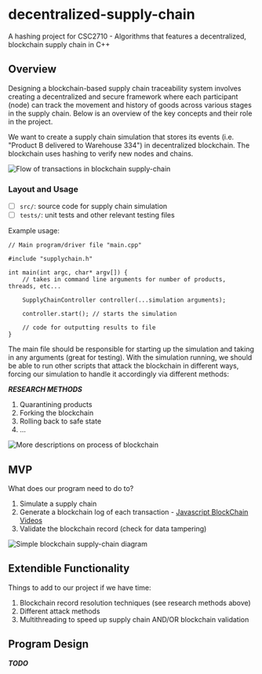 # decentralized-supply-chain
A hashing project for CSC2710 - Algorithms that features a decentralized, blockchain supply chain in C++

## Overview

Designing a blockchain-based supply chain traceability system involves creating a decentralized and secure framework where each participant (node) can track the movement and history of goods across various stages in the supply chain. Below is an overview of the key concepts and their role in the project.

We want to create a supply chain simulation that stores its events (i.e. "Product B delivered to Warehouse 334") in decentralized blockchain. The blockchain uses hashing to verify new nodes and chains. 

![Flow of transactions in blockchain supply-chain](https://github.com/isaacdenny/decentralized-supply-chain/blob/main/research/blockchain-logistic.png)

### Layout and Usage

- [ ] `src/`: source code for supply chain simulation
- [ ] `tests/`: unit tests and other relevant testing files

Example usage:

```
// Main program/driver file "main.cpp"

#include "supplychain.h"

int main(int argc, char* argv[]) {
    // takes in command line arguments for number of products, threads, etc...

    SupplyChainController controller(...simulation arguments);

    controller.start(); // starts the simulation

    // code for outputting results to file
}
```

The main file should be responsible for starting up the simulation and taking in any arguments (great for testing). With the simulation running, we should be able to run other scripts that attack the blockchain in different ways, forcing our simulation to handle it accordingly via different methods: 

***RESEARCH METHODS***
1. Quarantining products
2. Forking the blockchain
3. Rolling back to safe state
4. ...

![More descriptions on process of blockchain](https://github.com/isaacdenny/decentralized-supply-chain/blob/main/research/blockchain-for-supply-chain.png)

## MVP

What does our program need to do to?

1. Simulate a supply chain
2. Generate a blockchain log of each transaction - [Javascript BlockChain Videos](https://www.youtube.com/watch?v=zVqczFZr124&list=PLggJAWhpyrRxKmetiP3RdTa7VAbGaXWub)
3. Validate the blockchain record (check for data tampering)

![Simple blockchain supply-chain diagram](https://github.com/isaacdenny/decentralized-supply-chain/blob/main/research/Blockchain-in-the-supply-chain-2.png)

## Extendible Functionality

Things to add to our project if we have time:

1. Blockchain record resolution techniques (see research methods above)
2. Different attack methods
3. Multithreading to speed up supply chain AND/OR blockchain validation

## Program Design

***TODO***
